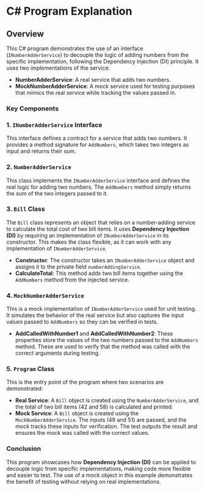 # C# Program Explanation

## Overview

This C# program demonstrates the use of an interface (`INumberAdderService`) to decouple the logic of adding numbers from the specific implementation, following the Dependency Injection (DI) principle. It uses two implementations of the service:

- **NumberAdderService**: A real service that adds two numbers.
- **MockNumberAdderService**: A mock service used for testing purposes that mimics the real service while tracking the values passed in.

### Key Components

### 1. `INumberAdderService` Interface
This interface defines a contract for a service that adds two numbers. It provides a method signature for `AddNumbers`, which takes two integers as input and returns their sum.

### 2. `NumberAdderService`
This class implements the `INumberAdderService` interface and defines the real logic for adding two numbers. The `AddNumbers` method simply returns the sum of the two integers passed to it.

### 3. `Bill` Class
The `Bill` class represents an object that relies on a number-adding service to calculate the total cost of two bill items. It uses **Dependency Injection (DI)** by requiring an implementation of `INumberAdderService` in its constructor. This makes the class flexible, as it can work with any implementation of `INumberAdderService`.

- **Constructor**: The constructor takes an `INumberAdderService` object and assigns it to the private field `numberAddingService`.
- **CalculateTotal**: This method adds two bill items together using the `AddNumbers` method from the injected service.

### 4. `MockNumberAdderService`
This is a mock implementation of `INumberAdderService` used for unit testing. It simulates the behavior of the real service but also captures the input values passed to `AddNumbers` so they can be verified in tests.

- **AddCalledWithNumber1** and **AddCalledWithNumber2**: These properties store the values of the two numbers passed to the `AddNumbers` method. These are used to verify that the method was called with the correct arguments during testing.

### 5. `Program` Class
This is the entry point of the program where two scenarios are demonstrated:
- **Real Service**: A `Bill` object is created using the `NumberAdderService`, and the total of two bill items (42 and 58) is calculated and printed.
- **Mock Service**: A `Bill` object is created using the `MockNumberAdderService`. The inputs (49 and 51) are passed, and the mock tracks these inputs for verification. The test outputs the result and ensures the mock was called with the correct values.

### Conclusion
This program showcases how **Dependency Injection (DI)** can be applied to decouple logic from specific implementations, making code more flexible and easier to test. The use of a mock object in this example demonstrates the benefit of testing without relying on real implementations.
